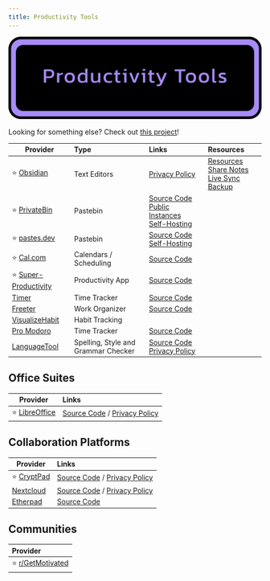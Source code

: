 ```yaml
---
title: Productivity Tools
---
```


![Cover](../../assets/productivity-tools.png)

Looking for something else? Check out [this project](https://productiveprivacy.com/)!

| Provider | Type | Links | Resources |
| --- | :-- | :-- | :-- |
| :star: [Obsidian](https://obsidian.md/) | Text Editors | [Privacy Policy](https://obsidian.md/privacy) | [Resources](https://github.com/kmaasrud/awesome-obsidian) [Share Notes](https://noteshare.space/)<br/>[Live Sync](https://github.com/vrtmrz/obsidian-livesync) [Backup](https://github.com/Vinzent03/obsidian-git)
| :star: [PrivateBin](https://privatebin.info/) | Pastebin | [Source Code](https://github.com/PrivateBin/PrivateBin)<br/>[Public Instances](https://privatebin.info/directory/)<br/>[Self-Hosting](https://github.com/PrivateBin/PrivateBin/blob/master/doc/Installation.md#installation)
| :star: [pastes.dev](https://pastes.dev/) | Pastebin | [Source Code](https://github.com/lucko/paste)<br/>[Self-Hosting](https://github.com/lucko/paste?tab=readme-ov-file#host-your-own)
| :star: [Cal.com](https://cal.com/) | Calendars / Scheduling | [Source Code](https://github.com/calcom/cal.com) |
| :star: [Super-Productivity](https://super-productivity.com/) | Productivity App | [Source Code](https://github.com/johannesjo/super-productivity) |
| [Timer](https://klaster1.github.io/timer-5/active) | Time Tracker | [Source Code](https://klaster1.github.io/timer-5/active) |
| [Freeter](https://freeter.io/) | Work Organizer | [Source Code](https://github.com/FreeterApp/Freeter)
| [VisualizeHabit](https://visualizehabit.com/app) | Habit Tracking | |
| [Pro Modoro](https://pro-modoro.xyz/) | Time Tracker | [Source Code]()
| [LanguageTool](https://languagetool.org/) | Spelling, Style and Grammar Checker | [Source Code](https://github.com/languagetool-org) [Privacy Policy](https://languagetool.org/legal/privacy)

## Office Suites

| Provider | Links |
| --- | :-- |
| :star: [LibreOffice](https://libreoffice.org/) | [Source Code](https://libreoffice.org/about-us/source-code) / [Privacy Policy](https://libreoffice.org/about-us/privacy/privacy-policy-en)

## Collaboration Platforms

| Provider | Links |
| --- | :-- |
| :star: [CryptPad](https://cryptpad.fr/) | [Source Code](https://github.com/xwiki-labs/cryptpad) / [Privacy Policy](https://cryptpad.fr/pad/#/2/pad/view/GcNjAWmK6YDB3EO2IipRZ0fUe89j43Ryqeb4fjkjehE) |
| [Nextcloud](https://nextcloud.com/) | [Source Code](https://github.com/nextcloud) / [Privacy Policy](https://nextcloud.com/privacy) |
| [Etherpad](https://etherpad.org/) | [Source Code](https://github.com/ether/etherpad-lite) |

## Communities
| Provider |
| :-- |
| :star: [r/GetMotivated](https://www.reddit.com/r/GetMotivated/)